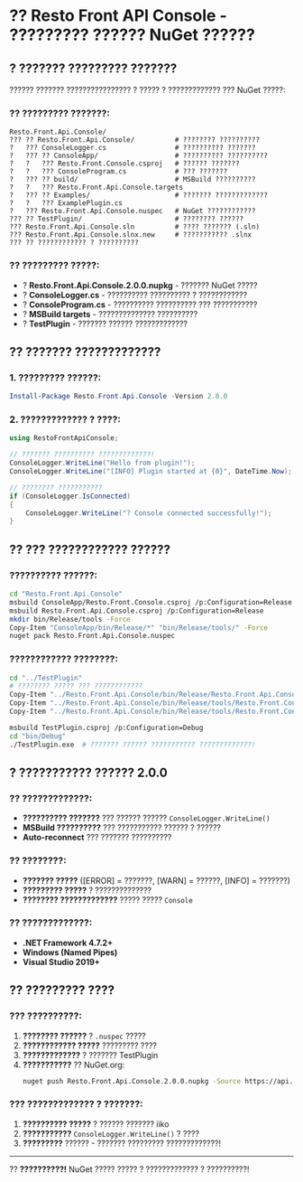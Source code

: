 # ?? Resto Front API Console - ????????? ?????? NuGet ??????

## ? ??????? ????????? ???????

?????? ??????? ???????????????? ? ????? ? ????????????? ??? NuGet ?????:

### ?? ????????? ???????:
```
Resto.Front.Api.Console/
??? ?? Resto.Front.Api.Console/          # ???????? ??????????
?   ??? ConsoleLogger.cs                 # ?????????? ???????
?   ??? ?? ConsoleApp/                   # ?????????? ??????????  
?   ?   ??? Resto.Front.Console.csproj   # ?????? ???????
?   ?   ??? ConsoleProgram.cs            # ??? ???????
?   ??? ?? build/                        # MSBuild ??????????
?   ?   ??? Resto.Front.Api.Console.targets
?   ??? ?? Examples/                     # ??????? ?????????????
?   ?   ??? ExamplePlugin.cs
?   ??? Resto.Front.Api.Console.nuspec   # NuGet ????????????
??? ?? TestPlugin/                       # ???????? ??????
??? Resto.Front.Api.Console.sln          # ???? ??????? (.sln)
??? Resto.Front.Api.Console.slnx.new     # ??????????? .slnx
??? ?? ???????????? ? ??????????
```

### ?? ????????? ?????:
- ? **Resto.Front.Api.Console.2.0.0.nupkg** - ??????? NuGet ?????
- ? **ConsoleLogger.cs** - ?????????? ?????????? ? ????????????
- ? **ConsoleProgram.cs** - ?????????? ?????????? ??? ???????????
- ? **MSBuild targets** - ?????????????? ??????????
- ? **TestPlugin** - ??????? ?????? ?????????????

## ?? ??????? ?????????????

### 1. ????????? ??????:
```powershell
Install-Package Resto.Front.Api.Console -Version 2.0.0
```

### 2. ????????????? ? ????:
```csharp
using RestoFrontApiConsole;

// ??????? ?????????? ?????????????!
ConsoleLogger.WriteLine("Hello from plugin!");
ConsoleLogger.WriteLine("[INFO] Plugin started at {0}", DateTime.Now);

// ???????? ???????????
if (ConsoleLogger.IsConnected) 
{
    ConsoleLogger.WriteLine("? Console connected successfully!");
}
```

## ?? ??? ???????????? ??????

### ?????????? ??????:
```bash
cd "Resto.Front.Api.Console"
msbuild ConsoleApp/Resto.Front.Console.csproj /p:Configuration=Release
msbuild Resto.Front.Api.Console.csproj /p:Configuration=Release
mkdir bin/Release/tools -Force
Copy-Item "ConsoleApp/bin/Release/*" "bin/Release/tools/" -Force
nuget pack Resto.Front.Api.Console.nuspec
```

### ???????????? ????????:
```bash
cd "../TestPlugin"
# ???????? ????? ??? ????????????
Copy-Item "../Resto.Front.Api.Console/bin/Release/Resto.Front.Api.Console.dll" "bin/Debug/" -Force  
Copy-Item "../Resto.Front.Api.Console/bin/Release/tools/Resto.Front.Console.exe" "bin/Debug/" -Force
Copy-Item "../Resto.Front.Api.Console/bin/Release/tools/Resto.Front.Console.exe.config" "bin/Debug/" -Force

msbuild TestPlugin.csproj /p:Configuration=Debug
cd "bin/Debug"
./TestPlugin.exe  # ??????? ?????? ??????????? ?????????????!
```

## ? ??????????? ?????? 2.0.0

### ?? ?????????????:
- **?????????? ???????** ??? ?????? ?????? `ConsoleLogger.WriteLine()`
- **MSBuild ??????????** ??? ??????????? ?????? ? ??????
- **Auto-reconnect** ??? ??????? ??????????

### ?? ????????:
- **??????? ?????** ([ERROR] = ???????, [WARN] = ??????, [INFO] = ???????)
- **????????? ?????** ? ??????????????
- **???????? ?????????????** ????? ????? `Console`

### ?? ?????????????:
- **.NET Framework 4.7.2+**
- **Windows (Named Pipes)**
- **Visual Studio 2019+**

## ?? ????????? ????

### ??? ??????????:
1. **???????? ??????** ? `.nuspec` ?????
2. **???????????? ?????** ????????? ????
3. **?????????????** ? ??????? TestPlugin
4. **???????????** ?? NuGet.org:
   ```bash
   nuget push Resto.Front.Api.Console.2.0.0.nupkg -Source https://api.nuget.org/v3/index.json -ApiKey YOUR_API_KEY
   ```

### ??? ????????????? ? ???????:
1. **?????????? ?????** ? ?????? ??????? iiko
2. **???????????** `ConsoleLogger.WriteLine()` ? ????
3. **?????????** ?????? - ??????? ????????? ?????????????!

---

?? **??????????!** NuGet ????? ????? ? ????????????? ? ??????????!